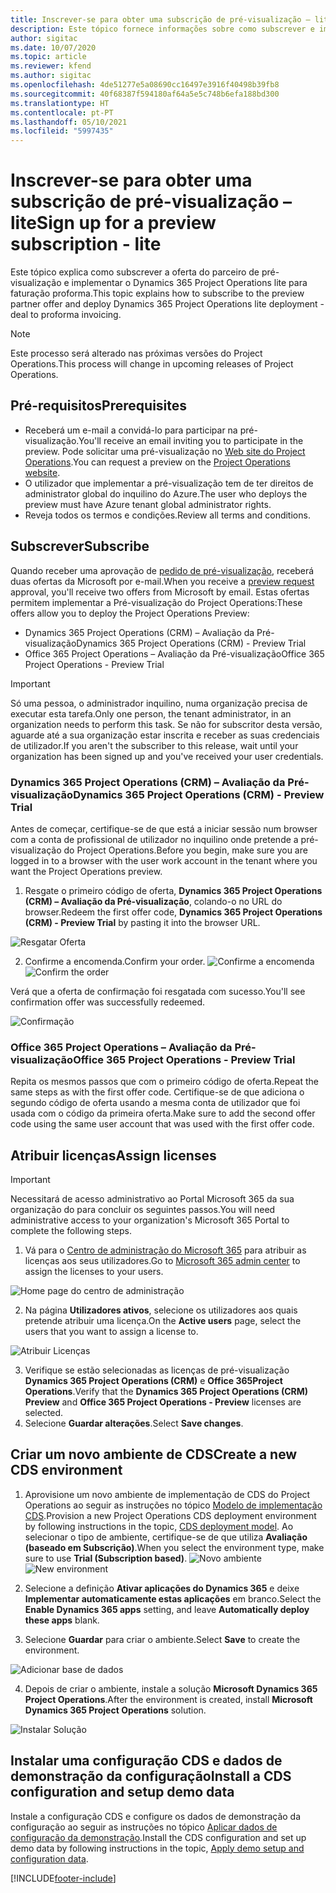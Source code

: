 ```yaml
---
title: Inscrever-se para obter uma subscrição de pré-visualização – lite
description: Este tópico fornece informações sobre como subscrever e implementar o Project Operations lite - oportunidade potencial para fatura pró-forma.
author: sigitac
ms.date: 10/07/2020
ms.topic: article
ms.reviewer: kfend
ms.author: sigitac
ms.openlocfilehash: 4de51277e5a08690cc16497e3916f40498b39fb8
ms.sourcegitcommit: 40f68387f594180af64a5e5c748b6efa188bd300
ms.translationtype: HT
ms.contentlocale: pt-PT
ms.lasthandoff: 05/10/2021
ms.locfileid: "5997435"
---
```

# <a name="sign-up-for-a-preview-subscription---lite"></a><span data-ttu-id="59ba6-103">Inscrever-se para obter uma subscrição de pré-visualização – lite</span><span class="sxs-lookup"><span data-stu-id="59ba6-103">Sign up for a preview subscription - lite</span></span> 

<span data-ttu-id="59ba6-104">Este tópico explica como subscrever a oferta do parceiro de pré-visualização e implementar o Dynamics 365 Project Operations lite para faturação proforma.</span><span class="sxs-lookup"><span data-stu-id="59ba6-104">This topic explains how to subscribe to the preview partner offer and deploy Dynamics 365 Project Operations lite deployment - deal to proforma invoicing.</span></span>

> [!NOTE]
> <span data-ttu-id="59ba6-105">Este processo será alterado nas próximas versões do Project Operations.</span><span class="sxs-lookup"><span data-stu-id="59ba6-105">This process will change in upcoming releases of Project Operations.</span></span>

## <a name="prerequisites"></a><span data-ttu-id="59ba6-106">Pré-requisitos</span><span class="sxs-lookup"><span data-stu-id="59ba6-106">Prerequisites</span></span>

- <span data-ttu-id="59ba6-107">Receberá um e-mail a convidá-lo para participar na pré-visualização.</span><span class="sxs-lookup"><span data-stu-id="59ba6-107">You'll receive an email inviting you to participate in the preview.</span></span> <span data-ttu-id="59ba6-108">Pode solicitar uma pré-visualização no [Web site do Project Operations](https://dynamics.microsoft.com/en-us/project-operations/overview/).</span><span class="sxs-lookup"><span data-stu-id="59ba6-108">You can request a preview on the [Project Operations website](https://dynamics.microsoft.com/en-us/project-operations/overview/).</span></span>
- <span data-ttu-id="59ba6-109">O utilizador que implementar a pré-visualização tem de ter direitos de administrator global do inquilino do Azure.</span><span class="sxs-lookup"><span data-stu-id="59ba6-109">The user who deploys the preview must have Azure tenant global administrator rights.</span></span>
- <span data-ttu-id="59ba6-110">Reveja todos os termos e condições.</span><span class="sxs-lookup"><span data-stu-id="59ba6-110">Review all terms and conditions.</span></span>

## <a name="subscribe"></a><span data-ttu-id="59ba6-111">Subscrever</span><span class="sxs-lookup"><span data-stu-id="59ba6-111">Subscribe</span></span>

<span data-ttu-id="59ba6-112">Quando receber uma aprovação de [pedido de pré-visualização](https://forms.office.com/FormsPro/Pages/ResponsePage.aspx?id=v4j5cvGGr0GRqy180BHbR56j8lZs0FdAvwT75_WNFyxUMkRDV1NYQU5TNjE2VjhKOVBUNVg2R0s1NC4u), receberá duas ofertas da Microsoft por e-mail.</span><span class="sxs-lookup"><span data-stu-id="59ba6-112">When you receive a [preview request](https://forms.office.com/FormsPro/Pages/ResponsePage.aspx?id=v4j5cvGGr0GRqy180BHbR56j8lZs0FdAvwT75_WNFyxUMkRDV1NYQU5TNjE2VjhKOVBUNVg2R0s1NC4u) approval, you'll receive two offers from Microsoft by email.</span></span> <span data-ttu-id="59ba6-113">Estas ofertas permitem implementar a Pré-visualização do Project Operations:</span><span class="sxs-lookup"><span data-stu-id="59ba6-113">These offers allow you to deploy the Project Operations Preview:</span></span>

- <span data-ttu-id="59ba6-114">Dynamics 365 Project Operations (CRM) – Avaliação da Pré-visualização</span><span class="sxs-lookup"><span data-stu-id="59ba6-114">Dynamics 365 Project Operations (CRM) - Preview Trial</span></span>
- <span data-ttu-id="59ba6-115">Office 365 Project Operations – Avaliação da Pré-visualização</span><span class="sxs-lookup"><span data-stu-id="59ba6-115">Office 365 Project Operations - Preview Trial</span></span>

> [!IMPORTANT]
> <span data-ttu-id="59ba6-116">Só uma pessoa, o administrador inquilino, numa organização precisa de executar esta tarefa.</span><span class="sxs-lookup"><span data-stu-id="59ba6-116">Only one person, the tenant administrator, in an organization needs to perform this task.</span></span> <span data-ttu-id="59ba6-117">Se não for subscritor desta versão, aguarde até a sua organização estar inscrita e receber as suas credenciais de utilizador.</span><span class="sxs-lookup"><span data-stu-id="59ba6-117">If you aren't the subscriber to this release, wait until your organization has been signed up and you've received your user credentials.</span></span>

### <a name="dynamics-365-project-operations-crm---preview-trial"></a><span data-ttu-id="59ba6-118">Dynamics 365 Project Operations (CRM) – Avaliação da Pré-visualização</span><span class="sxs-lookup"><span data-stu-id="59ba6-118">Dynamics 365 Project Operations (CRM) - Preview Trial</span></span> 

<span data-ttu-id="59ba6-119">Antes de começar, certifique-se de que está a iniciar sessão num browser com a conta de profissional de utilizador no inquilino onde pretende a pré-visualização do Project Operations.</span><span class="sxs-lookup"><span data-stu-id="59ba6-119">Before you begin, make sure you are logged in to a browser with the user work account in the tenant where you want the Project Operations preview.</span></span>

1. <span data-ttu-id="59ba6-120">Resgate o primeiro código de oferta, **Dynamics 365 Project Operations (CRM) – Avaliação da Pré-visualização**, colando-o no URL do browser.</span><span class="sxs-lookup"><span data-stu-id="59ba6-120">Redeem the first offer code, **Dynamics 365 Project Operations (CRM) - Preview Trial** by pasting it into the browser URL.</span></span>

![Resgatar Oferta](./media/16RedeemFirstOfferNew.png)

2. <span data-ttu-id="59ba6-122">Confirme a encomenda.</span><span class="sxs-lookup"><span data-stu-id="59ba6-122">Confirm your order.</span></span>
<span data-ttu-id="59ba6-123">![Confirme a encomenda](./media/17ConfirmOrderNew.png)</span><span class="sxs-lookup"><span data-stu-id="59ba6-123">![Confirm the order](./media/17ConfirmOrderNew.png)</span></span>

<span data-ttu-id="59ba6-124">Verá que a oferta de confirmação foi resgatada com sucesso.</span><span class="sxs-lookup"><span data-stu-id="59ba6-124">You'll see confirmation offer was successfully redeemed.</span></span>

![Confirmação](./media/18OrderConfirmationNew.png)

### <a name="office-365-project-operations---preview-trial"></a><span data-ttu-id="59ba6-126">Office 365 Project Operations – Avaliação da Pré-visualização</span><span class="sxs-lookup"><span data-stu-id="59ba6-126">Office 365 Project Operations - Preview Trial</span></span>

<span data-ttu-id="59ba6-127">Repita os mesmos passos que com o primeiro código de oferta.</span><span class="sxs-lookup"><span data-stu-id="59ba6-127">Repeat the same steps as with the first offer code.</span></span> <span data-ttu-id="59ba6-128">Certifique-se de que adiciona o segundo código de oferta usando a mesma conta de utilizador que foi usada com o código da primeira oferta.</span><span class="sxs-lookup"><span data-stu-id="59ba6-128">Make sure to add the second offer code using the same user account that was used with the first offer code.</span></span>

## <a name="assign-licenses"></a><span data-ttu-id="59ba6-129">Atribuir licenças</span><span class="sxs-lookup"><span data-stu-id="59ba6-129">Assign licenses</span></span>

> [!IMPORTANT]
> <span data-ttu-id="59ba6-130">Necessitará de acesso administrativo ao Portal Microsoft 365 da sua organização do para concluir os seguintes passos.</span><span class="sxs-lookup"><span data-stu-id="59ba6-130">You will need administrative access to your organization's Microsoft 365 Portal to complete the following steps.</span></span>


1. <span data-ttu-id="59ba6-131">Vá para o [Centro de administração do Microsoft 365](https://portal.office.com/) para atribuir as licenças aos seus utilizadores.</span><span class="sxs-lookup"><span data-stu-id="59ba6-131">Go to [Microsoft 365 admin center](https://portal.office.com/) to assign the licenses to your users.</span></span>

![Home page do centro de administração](./media/14AdminPortal.png)

2. <span data-ttu-id="59ba6-133">Na página **Utilizadores ativos**, selecione os utilizadores aos quais pretende atribuir uma licença.</span><span class="sxs-lookup"><span data-stu-id="59ba6-133">On the **Active users** page, select the users that you want to assign a license to.</span></span>

![Atribuir Licenças](./media/15AssignLicenses.png)

3. <span data-ttu-id="59ba6-135">Verifique se estão selecionadas as licenças de pré-visualização **Dynamics 365 Project Operations (CRM)** e **Office 365Project Operations**.</span><span class="sxs-lookup"><span data-stu-id="59ba6-135">Verify that the **Dynamics 365 Project Operations (CRM) Preview** and **Office 365 Project Operations - Preview** licenses are selected.</span></span> 
4. <span data-ttu-id="59ba6-136">Selecione **Guardar alterações**.</span><span class="sxs-lookup"><span data-stu-id="59ba6-136">Select **Save changes**.</span></span>

## <a name="create-a-new-cds-environment"></a><span data-ttu-id="59ba6-137">Criar um novo ambiente de CDS</span><span class="sxs-lookup"><span data-stu-id="59ba6-137">Create a new CDS environment</span></span>

1. <span data-ttu-id="59ba6-138">Aprovisione um novo ambiente de implementação de CDS do Project Operations ao seguir as instruções no tópico [Modelo de implementação CDS](lite-deployment.md).</span><span class="sxs-lookup"><span data-stu-id="59ba6-138">Provision a new Project Operations CDS deployment environment by following instructions in the topic, [CDS deployment model](lite-deployment.md).</span></span> <span data-ttu-id="59ba6-139">Ao selecionar o tipo de ambiente, certifique-se de que utiliza **Avaliação (baseado em Subscrição)**.</span><span class="sxs-lookup"><span data-stu-id="59ba6-139">When you select the environment type, make sure to use **Trial (Subscription based)**.</span></span>
<span data-ttu-id="59ba6-140">![Novo ambiente](./media/19CreateEnvironment.png)</span><span class="sxs-lookup"><span data-stu-id="59ba6-140">![New environment](./media/19CreateEnvironment.png)</span></span>

2. <span data-ttu-id="59ba6-141">Selecione a definição **Ativar aplicações do Dynamics 365** e deixe **Implementar automaticamente estas aplicações** em branco.</span><span class="sxs-lookup"><span data-stu-id="59ba6-141">Select the **Enable Dynamics 365 apps** setting, and leave **Automatically deploy these apps** blank.</span></span>  
3. <span data-ttu-id="59ba6-142">Selecione **Guardar** para criar o ambiente.</span><span class="sxs-lookup"><span data-stu-id="59ba6-142">Select **Save** to create the environment.</span></span>

![Adicionar base de dados](./media/20CreateEnvironment1.png)

4. <span data-ttu-id="59ba6-144">Depois de criar o ambiente, instale a solução **Microsoft Dynamics 365 Project Operations**.</span><span class="sxs-lookup"><span data-stu-id="59ba6-144">After the environment is created, install **Microsoft Dynamics 365 Project Operations** solution.</span></span> 

![Instalar Solução](./media/21InstallSolution.png)

## <a name="install-a-cds-configuration-and-setup-demo-data"></a><span data-ttu-id="59ba6-146">Instalar uma configuração CDS e dados de demonstração da configuração</span><span class="sxs-lookup"><span data-stu-id="59ba6-146">Install a CDS configuration and setup demo data</span></span>

<span data-ttu-id="59ba6-147">Instale a configuração CDS e configure os dados de demonstração da configuração ao seguir as instruções no tópico [Aplicar dados de configuração da demonstração](lite-apply-demo-setup-config-data.md).</span><span class="sxs-lookup"><span data-stu-id="59ba6-147">Install the CDS configuration and set up demo data by following instructions in the topic, [Apply demo setup and configuration data](lite-apply-demo-setup-config-data.md).</span></span>


[!INCLUDE[footer-include](../includes/footer-banner.md)]